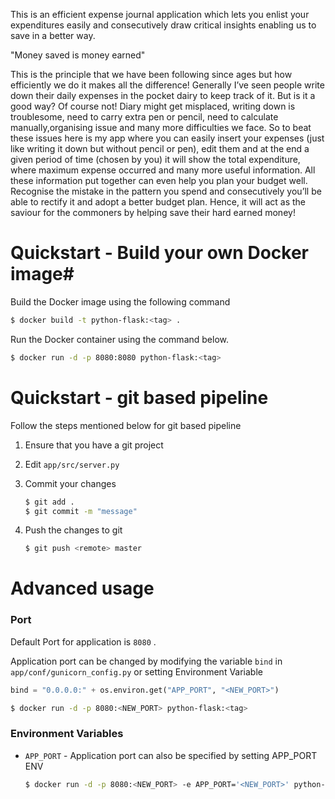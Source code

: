 This is an efficient expense journal application which lets you enlist your expenditures easily and consecutively draw critical insights enabling us to save in a better way.

"Money saved is money earned"

This is the principle that we have been following since ages but how efficiently we do it makes all the difference! Generally I’ve seen people write down their daily expenses in the pocket dairy to keep track of it. But is it a good way? Of course not!
Diary might get misplaced, writing down is troublesome, need to carry extra pen or pencil, need to calculate manually,organising issue and many more difficulties we face. So to beat these issues here is my app where you can easily insert your expenses (just like writing it down but without pencil or pen), edit them and at the end a given period of time (chosen by you) it will show the total expenditure, where maximum expense occurred and many more useful information.
All these information put together can even help you plan your budget well. Recognise the mistake in the pattern you spend and consecutively you’ll be able to rectify it and adopt a better budget plan. Hence, it will act as the saviour for the commoners by helping save their hard earned money!



# Quickstart - Build your own Docker image#

Build the Docker image using the following command

```bash
$ docker build -t python-flask:<tag> .
```

Run the Docker container using the command below.

```bash
$ docker run -d -p 8080:8080 python-flask:<tag>
```

# Quickstart - git based pipeline

Follow the steps mentioned below for git based pipeline

1. Ensure that you have a git project
2. Edit `app/src/server.py`
3. Commit your changes

    ```bash
    $ git add .
    $ git commit -m "message"
    ```

4. Push the changes to git

    ```bash
    $ git push <remote> master
    ```

# Advanced usage

### **Port**

Default Port for application is `8080` .

Application port can be changed by modifying the variable `bind` in  `app/conf/gunicorn_config.py` or setting Environment Variable

```python
bind = "0.0.0.0:" + os.environ.get("APP_PORT", "<NEW_PORT>")
```

```bash
$ docker run -d -p 8080:<NEW_PORT> python-flask:<tag>
```

### **Environment Variables**

* `APP_PORT` - Application port can also be specified by setting APP_PORT ENV

  ```bash
  $ docker run -d -p 8080:<NEW_PORT> -e APP_PORT='<NEW_PORT>' python-flask:<tag>
  ```
